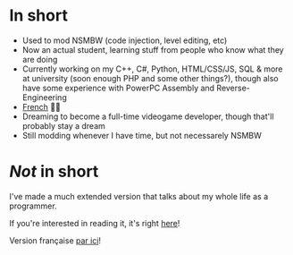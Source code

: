 # In short
- Used to mod NSMBW (code injection, level editing, etc)
- Now an actual student, learning stuff from people who know what they are doing
- Currently working on my C++, C#, Python, HTML/CSS/JS, SQL & more at university (soon enough PHP and some other things?), though also have some experience with PowerPC Assembly and Reverse-Engineering
- [French](https://github.com/giroletm/giroletm/blob/main/README-FR.md) 🤮🥖
- Dreaming to become a full-time videogame developer, though that'll probably stay a dream
- Still modding whenever I have time, but not necessarely NSMBW

# *Not* in short

I've made a much extended version that talks about my whole life as a programmer.

If you're interested in reading it, it's right [here](https://github.com/giroletm/giroletm/blob/main/Full.md)!

Version française [par ici](https://github.com/giroletm/giroletm/blob/main/Full-FR.md)!
